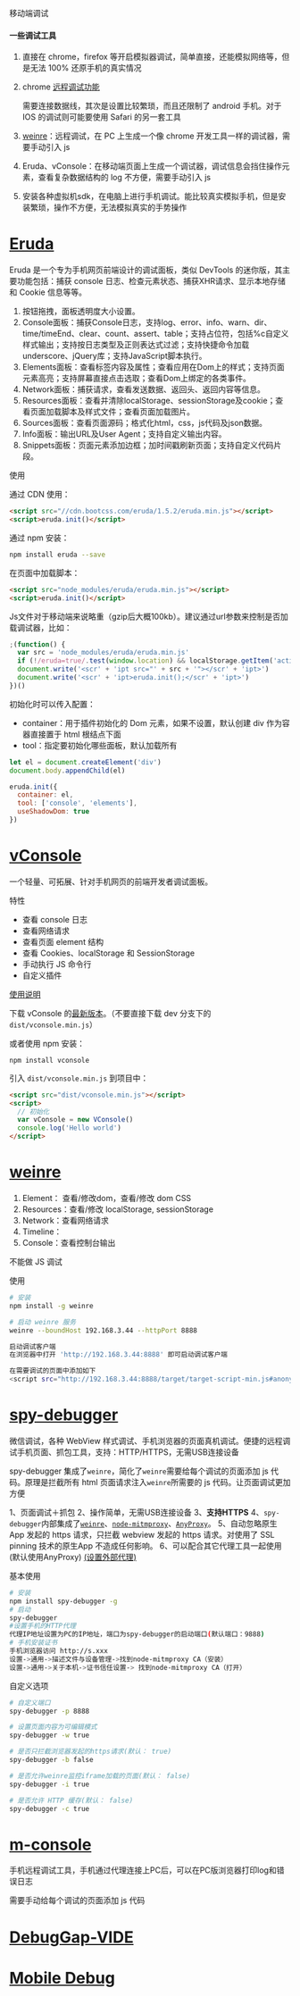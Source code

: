 移动端调试



#### 一些调试工具

1. 直接在 chrome，firefox 等开启模拟器调试，简单直接，还能模拟网络等，但是无法 100% 还原手机的真实情况

2. chrome [远程调试功能](https://developer.chrome.com/devtools/docs/remote-debugging)

   需要连接数据线，其次是设置比较繁琐，而且还限制了 android 手机。对于 IOS 的调试则可能要使用 Safari 的另一套工具

3. [weinre](https://people.apache.org/~pmuellr/weinre/docs/latest/)：远程调试，在 PC 上生成一个像 chrome 开发工具一样的调试器，需要手动引入 js
4. Eruda、vConsole：在移动端页面上生成一个调试器，调试信息会挡住操作元素，查看复杂数据结构的 log 不方便，需要手动引入 js
5. 安装各种虚拟机sdk，在电脑上进行手机调试。能比较真实模拟手机，但是安装繁琐，操作不方便，无法模拟真实的手势操作



# [Eruda](https://github.com/liriliri/eruda)

Eruda 是一个专为手机网页前端设计的调试面板，类似 DevTools 的迷你版，其主要功能包括：捕获 console 日志、检查元素状态、捕获XHR请求、显示本地存储和 Cookie 信息等等。

1. 按钮拖拽，面板透明度大小设置。
2. Console面板：捕获Console日志，支持log、error、info、warn、dir、time/timeEnd、clear、count、assert、table；支持占位符，包括%c自定义样式输出；支持按日志类型及正则表达式过滤；支持快捷命令加载underscore、jQuery库；支持JavaScript脚本执行。
3. Elements面板：查看标签内容及属性；查看应用在Dom上的样式；支持页面元素高亮；支持屏幕直接点击选取；查看Dom上绑定的各类事件。
4. Network面板：捕获请求，查看发送数据、返回头、返回内容等信息。
5. Resources面板：查看并清除localStorage、sessionStorage及cookie；查看页面加载脚本及样式文件；查看页面加载图片。
6. Sources面板：查看页面源码；格式化html，css，js代码及json数据。
7. Info面板：输出URL及User Agent；支持自定义输出内容。
8. Snippets面板：页面元素添加边框；加时间戳刷新页面；支持自定义代码片段。



使用

通过 CDN 使用：

```html
<script src="//cdn.bootcss.com/eruda/1.5.2/eruda.min.js"></script>
<script>eruda.init()</script>
```

通过 npm 安装：

```bash
npm install eruda --save
```

在页面中加载脚本：

```html
<script src="node_modules/eruda/eruda.min.js"></script>
<script>eruda.init()</script>
```

Js文件对于移动端来说略重（gzip后大概100kb）。建议通过url参数来控制是否加载调试器，比如：

```js
;(function() {
  var src = 'node_modules/eruda/eruda.min.js'
  if (!/eruda=true/.test(window.location) && localStorage.getItem('active-eruda') != 'true') return
  document.write('<scr' + 'ipt src="' + src + '"></scr' + 'ipt>')
  document.write('<scr' + 'ipt>eruda.init();</scr' + 'ipt>')
})()
```

初始化时可以传入配置：

- container：用于插件初始化的 Dom 元素，如果不设置，默认创建 div 作为容器直接置于 html 根结点下面
- tool：指定要初始化哪些面板，默认加载所有

```js
let el = document.createElement('div')
document.body.appendChild(el)

eruda.init({
  container: el,
  tool: ['console', 'elements'],
  useShadowDom: true
})
```



# [vConsole](https://github.com/Tencent/vConsole)

一个轻量、可拓展、针对手机网页的前端开发者调试面板。

特性

- 查看 console 日志
- 查看网络请求
- 查看页面 element 结构
- 查看 Cookies、localStorage 和 SessionStorage
- 手动执行 JS 命令行
- 自定义插件

[使用说明](https://github.com/Tencent/vConsole/blob/dev/doc/tutorial_CN.md)

下载 vConsole 的[最新版本](https://github.com/Tencent/vConsole/releases/latest)。（不要直接下载 dev 分支下的 `dist/vconsole.min.js`）

或者使用 npm 安装：

```
npm install vconsole
```

引入 `dist/vconsole.min.js` 到项目中：

```html
<script src="dist/vconsole.min.js"></script>
<script>
  // 初始化
  var vConsole = new VConsole()
  console.log('Hello world')
</script>
```



# [weinre](http://people.apache.org/~pmuellr/weinre/docs/latest/Home.html)

1. Element： 查看/修改dom，查看/修改 dom CSS
2. Resources：查看/修改 localStorage, sessionStorage
3. Network：查看网络请求
4. Timeline：
5. Console：查看控制台输出

不能做 JS 调试

使用

```bash
# 安装
npm install -g weinre

# 启动 weinre 服务
weinre --boundHost 192.168.3.44 --httpPort 8888

启动调试客户端
在浏览器中打开 'http://192.168.3.44:8888' 即可启动调试客户端

在需要调试的页面中添加如下
<script src="http://192.168.3.44:8888/target/target-script-min.js#anonymous"></script>
```



# [spy-debugger](https://github.com/wuchangming/spy-debugger)

微信调试，各种 WebView 样式调试、手机浏览器的页面真机调试。便捷的远程调试手机页面、抓包工具，支持：HTTP/HTTPS，无需USB连接设备

spy-debugger 集成了`weinre`，简化了`weinre`需要给每个调试的页面添加 js 代码。原理是拦截所有 html 页面请求注入`weinre`所需要的 js 代码。让页面调试更加方便



1、页面调试＋抓包
2、操作简单，无需USB连接设备
3、**支持HTTPS**
4、`spy-debugger`内部集成了[`weinre`](http://people.apache.org/~pmuellr/weinre/docs/latest/)、[`node-mitmproxy`](https://github.com/wuchangming/node-mitmproxy)、[`AnyProxy`](https://github.com/alibaba/anyproxy)。
5、自动忽略原生 App 发起的 https 请求，只拦截 webview 发起的 https 请求。对使用了 SSL pinning 技术的原生App 不造成任何影响。
6、可以配合其它代理工具一起使用(默认使用AnyProxy) [(设置外部代理)](https://github.com/wuchangming/spy-debugger#%E8%AE%BE%E7%BD%AE%E5%A4%96%E9%83%A8%E4%BB%A3%E7%90%86%E9%BB%98%E8%AE%A4%E4%BD%BF%E7%94%A8anyproxy)



基本使用

```bash
# 安装
npm install spy-debugger -g
# 启动
spy-debugger
#设置手机的HTTP代理
代理IP地址设置为PC的IP地址，端口为spy-debugger的启动端口(默认端口：9888)
# 手机安装证书
手机浏览器访问 http://s.xxx
设置->通用->描述文件与设备管理->找到node-mitmproxy CA（安装）
设置->通用->关于本机->证书信任设置-> 找到node-mitmproxy CA（打开）
```



自定义选项

```bash
# 自定义端口
spy-debugger -p 8888

# 设置页面内容为可编辑模式
spy-debugger -w true

# 是否只拦截浏览器发起的https请求(默认： true)
spy-debugger -b false

# 是否允许weinre监控iframe加载的页面(默认： false)
spy-debugger -i true

# 是否允许 HTTP 缓存(默认： false)
spy-debugger -c true
```



# [m-console](https://github.com/fwon/m-console)

手机远程调试工具，手机通过代理连接上PC后，可以在PC版浏览器打印log和错误日志

需要手动给每个调试的页面添加 js 代码



# [DebugGap-VIDE](https://www.debuggap.com/debug_webview.html)



# [Mobile Debug](https://www.mobiledebug.com/)